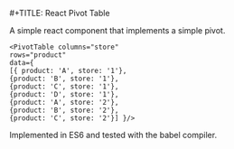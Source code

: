 #+TITLE: React Pivot Table

A simple react component that implements a simple pivot.

    <PivotTable columns="store"
    rows="product"  
    data={
    [{ product: 'A', store: '1'},
    {product: 'B', store: '1'},
    {product: 'C', store: '1'},
    {product: 'D', store: '1'},
    {product: 'A', store: '2'},
    {product: 'B', store: '2'},
    {product: 'C', store: '2'}] }/>

Implemented in ES6 and tested with the babel compiler.
